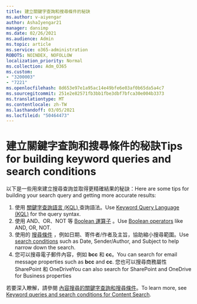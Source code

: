 ```yaml
---
title: 建立關鍵字查詢和搜尋條件的秘訣
ms.author: v-aiyengar
author: AshaIyengar21
manager: dansimp
ms.date: 02/26/2021
ms.audience: Admin
ms.topic: article
ms.service: o365-administration
ROBOTS: NOINDEX, NOFOLLOW
localization_priority: Normal
ms.collection: Adm_O365
ms.custom:
- "3200003"
- "7221"
ms.openlocfilehash: 8d653e97e1a95ac14e49bfe6e03af0b65da5a4c7
ms.sourcegitcommit: 251e2e82571fb3bb1fbe3dbf7bfca30e004b3373
ms.translationtype: MT
ms.contentlocale: zh-TW
ms.lasthandoff: 03/05/2021
ms.locfileid: "50464473"
---
```

# <a name="tips-for-building-keyword-queries-and-search-conditions"></a><span data-ttu-id="34619-102">建立關鍵字查詢和搜尋條件的秘訣</span><span class="sxs-lookup"><span data-stu-id="34619-102">Tips for building keyword queries and search conditions</span></span>

<span data-ttu-id="34619-103">以下是一些用來建立搜尋查詢並取得更精確結果的秘訣：</span><span class="sxs-lookup"><span data-stu-id="34619-103">Here are some tips for building your search query and getting more accurate results:</span></span>

1. <span data-ttu-id="34619-104">使用 [關鍵字查詢語言 (KQL) ](https://go.microsoft.com/fwlink/?linkid=2101591) 查詢語法。</span><span class="sxs-lookup"><span data-stu-id="34619-104">Use [Keyword Query Language (KQL)](https://go.microsoft.com/fwlink/?linkid=2101591) for the query syntax.</span></span>
1. <span data-ttu-id="34619-105">使用 AND、OR、NOT 等 [Boolean 運算子](https://go.microsoft.com/fwlink/?linkid=2101592) 。</span><span class="sxs-lookup"><span data-stu-id="34619-105">Use [Boolean operators](https://go.microsoft.com/fwlink/?linkid=2101592) like AND, OR, NOT.</span></span>
1. <span data-ttu-id="34619-106">使用的 [搜尋條件](https://go.microsoft.com/fwlink/?linkid=2102410) ，例如日期、寄件者/作者及主旨，協助縮小搜尋範圍。</span><span class="sxs-lookup"><span data-stu-id="34619-106">Use [search conditions](https://go.microsoft.com/fwlink/?linkid=2102410) such as Date, Sender/Author, and Subject to help narrow down the search.</span></span>
1. <span data-ttu-id="34619-107">您可以搜尋電子郵件內容，例如 **bcc** 和 **cc**。</span><span class="sxs-lookup"><span data-stu-id="34619-107">You can search for email message properties such as **bcc** and **cc**.</span></span> <span data-ttu-id="34619-108">您也可以搜尋商務屬性 SharePoint 和 OneDrive</span><span class="sxs-lookup"><span data-stu-id="34619-108">You can also search for SharePoint and OneDrive for Business properties</span></span>

<span data-ttu-id="34619-109">若要深入瞭解，請參閱 [內容搜尋的關鍵字查詢和搜尋條件](https://go.microsoft.com/fwlink/?linkid=2102411)。</span><span class="sxs-lookup"><span data-stu-id="34619-109">To learn more, see [Keyword queries and search conditions for Content Search](https://go.microsoft.com/fwlink/?linkid=2102411).</span></span>
